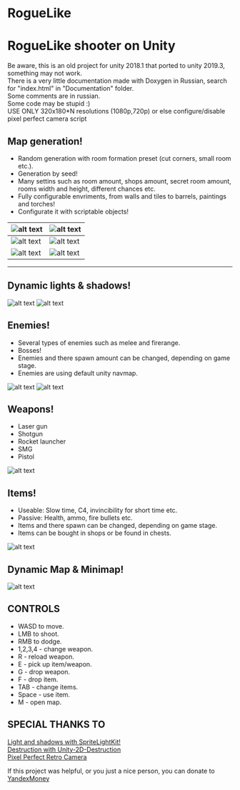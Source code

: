 # RogueLike
# RogueLike shooter on Unity #

<p>
Be aware, this is an old project for unity 2018.1 that ported to unity 2019.3, something may not work.<br />
There is a very little documentation made with Doxygen in Russian, search for "index.html" in "Documentation" folder.<br />
Some comments are in russian.<br />
Some code may be stupid :)<br />
USE ONLY 320x180*N resolutions (1080p,720p) or else configure/disable pixel perfect camera script <br />
</p>

## Map generation! ##
* Random generation with room formation preset (cut corners, small room etc.).
* Generation by seed!
* Many settins such as room amount, shops amount, secret room amount, rooms width and height, different chances etc.
* Fully configurable envriments, from walls and tiles to barrels, paintings and torches!
* Configurate it with scriptable objects!

| ![alt text](Images/Generation.gif) | ![alt text](Images/Screenshot_1.png) |
|------------------------------------|--------------------------------------|
|![alt text](Images/Generator_1.png)|![alt text](Images/Generator_2.png)|
|![alt text](Images/Screenshot_2.png)|![alt text](Images/Screenshot_3.png)|
-----------------------------------------------------------------------------

## Dynamic lights & shadows! ##

![alt text](Images/light_2.png) ![alt text](Images/light_1.png)

## Enemies! ##
* Several types of enemies such as melee and firerange.
* Bosses!<br />
* Enemies and there spawn amount can be changed, depending on game stage.
* Enemies are using default unity navmap.

![alt text](Images/Screenshot_5.png)
![alt text](Images/Screenshot_8.png)

## Weapons! ##
* Laser gun
* Shotgun
* Rocket launcher
* SMG
* Pistol

![alt text](Images/Screenshot_6.png)

## Items! ##
* Useable: Slow time, C4, invincibility for short time etc.
* Passive: Health, ammo, fire bullets etc.
* Items and there spawn can be changed, depending on game stage.
* Items can be bought in shops or be found in chests.

![alt text](Images/Screenshot_7.png)

## Dynamic Map & Minimap! ##
![alt text](Images/Screenshot_10.png)

## CONTROLS ##
* WASD to move.
* LMB to shoot.
* RMB to dodge.
* 1,2,3,4 - change weapon.
* R - reload weapon.
* E - pick up item/weapon.
* G - drop weapon.
* F - drop item.
* TAB - change items.
* Space - use item.
* M - open map.

## SPECIAL THANKS TO ##

  [Light and shadows with SpriteLightKit!](https://github.com/prime31/SpriteLightKit) </br>
  [Destruction with Unity-2D-Destruction](https://github.com/mjholtzem/Unity-2D-Destruction)</br>
  [Pixel Perfect Retro Camera](https://github.com/MissEmbyr/Pixel-Perfect-Retro-Camera)</br>
  
If this project was helpful, or you just a nice person, you can donate to [YandexMoney](https://money.yandex.ru/to/410018042496725)

